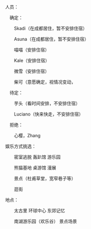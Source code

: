 人员：

　确定：

　　Skadi（在成都居住，暂不安排住宿）

　　Asuna（在成都居住，暂不安排住宿）

　　喵喵（安排住宿）

　　Kale（安排住宿）

　　微雪（安排住宿）

　　柴可（意愿确定，视情况变动，

　待定：

　　芋头（看时间安排，不安排住宿）

　　Luciano（快来快走，不安排住宿）

　拒绝：

　　心樱，Zhang



娱乐方式挑选：

　　密室逃脱 轰趴馆 游乐园

　　熊猫基地 桌游馆 漫展

　　景点（杜甫草堂，宽窄巷子等）

　　逛街



地点：

　　太古里 环球中心 东郊记忆

　　南湖游乐园（欢乐谷） 景点场景



